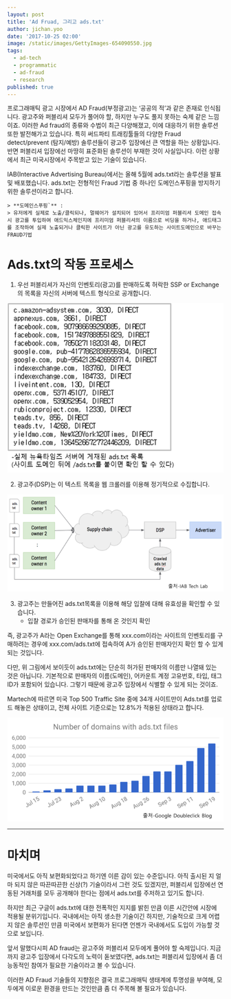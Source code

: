 ```yaml
---
layout: post
title: 'Ad Fruad, 그리고 ads.txt'
author: jichan.yoo
date: '2017-10-25 02:00'
image: /static/images/GettyImages-654090550.jpg
tags:
  - ad-tech
  - programmatic
  - ad-fraud
  - research
published: true
---
```


프로그래매틱 광고 시장에서 AD Fraud(부정광고)는 ‘공공의 적’과 같은 존재로 인식됩니다. 광고주와 퍼블리셔 모두가 풀어야 할, 하지만 누구도 풀지 못하는 숙제 같은 느낌이죠. 이러한 Ad fraud의 종류와 수법이 최근 다양해졌고, 이에 대응하기 위한 솔루션 또한 발전해가고 있습니다. 특히 써드파티 트래킹툴들의 다양한 Fraud detect/prevent (탐지/예방) 솔루션들이 광고주 입장에선 큰 역할을 하는 상황입니다. 반면 퍼블리셔 입장에선 마땅히 표준화된 솔루션이 부재한 것이 사실입니다. 이런 상황에서 최근 미국시장에서 주목받고 있는 기술이 있습니다.

IAB(Interactive Advertising Bureau)에서는 올해 5월에 ads.txt라는 솔루션을 발표 및 배포했습니다.
ads.txt는 전형적인 Fraud 기법 중 하나인 도메인스푸핑을 방지하기 위한 솔루션이라고 합니다.

    > **도메인스푸핑`** :
    > 유저에게 실제로 노출/클릭되나, 멀웨어가 설치되어 있어서 프리미엄 퍼블리셔 도메인 접속시 광고를 투입하여 애드익스체인지에 프리미엄 퍼블리셔의 이름으로 비딩을 하거나, 애드태그를 조작하여 실제 노출되거나 클릭한 사이트가 아닌 광고를 유도하는 사이트도메인으로 바꾸는 FRAUD기법


# Ads.txt의 작동 프로세스

1. 우선 퍼블리셔가 자신의 인벤토리(광고)를 판매하도록 허락한 SSP or Exchange의 목록을 자신의 서버에 텍스트 형식으로 공개합니다.

![](/static/images/30a6a512-078a-40bc-a7e9-b9118efd66482017102518.png)

2. 광고주(DSP)는 이 텍스트 목록을 웹 크롤러를 이용해 정기적으로 수집합니다.

![](/static/images/ed6f3873-6c60-4b2b-bfb4-bb28f10577792017102518.png)

3. 광고주는 만들어진 ads.txt목록을 이용해 해당 입찰에 대해 유효성을 확인할 수 있습니다.
    + 입찰 경로가 승인된 판매자를 통해 온 것인지 확인

즉, 광고주가 A라는 Open Exchange를 통해 xxx.com이라는 사이트의 인벤토리를 구매하려는 경우에 xxx.com/ads.txt에 접속하여 A가 승인된 판매자인지 확인 할 수 있게 되는 것입니다.

다만, 위 그림에서 보이듯이 ads.txt에는 단순히 허가된 판매자의 이름만 나열돼 있는 것은 아닙니다. 기본적으로 판매자의 이름(도메인), 어카운트 계정 고유번호, 타입, 태그 ID가 포함되어 있습니다. 그렇기 때문에 광고주 입장에서 식별할 수 있게 되는 것이죠.

Martech에 따르면 미국 Top 500 Traffic Site 중에 34개 사이트만이 Ads.txt를 업로드 해놓은 상태이고, 전체 사이트 기준으로는 12.8%가 적용된 상태라고 합니다.

![](/static/images/1240f8cf-cbee-4fe6-a9e1-19e24bf25ad22017102415.png)

*****

# 마치며

미국에서도 아직 보편화되었다고 하기엔 이른 감이 있는 수준입니다. 아직 출시된 지 얼마 되지 않은 따끈따끈한 신상(?) 기술이라서 그런 것도 있겠지만, 퍼블리셔 입장에선 연동된 거래처를 모두 공개해야 한다는 점에서 ads.txt를 주저하고 있기도 합니다.

하지만 최근 구글이 ads.txt에 대한 전폭적인 지지를 밝힌 만큼 이른 시간안에 시장에 적용될 분위기입니다. 국내에서는 아직 생소한 기술이긴 하지만, 기술적으로 크게 어렵지 않은 솔루션인 만큼 미국에서 보편화가 된다면 언젠가 국내에서도 도입이 가능할 것으로 보입니다.

앞서 말했다시피 AD fraud는 광고주와 퍼블리셔 모두에게 풀어야 할 숙제입니다. 지금까지 광고주 입장에서 다각도의 노력이 돋보였다면, ads.txt는 퍼블리셔 입장에서 좀 더 능동적인 참여가 필요한 기술이라고 볼 수 있습니다.

이러한 AD Fraud 기술들의 지향점은 결국 프로그래매틱 생태계에 투명성을 부여해, 모두에게 이로운 환경을 만드는 것인만큼 좀 더 주목해 볼 필요가 있습니다.
